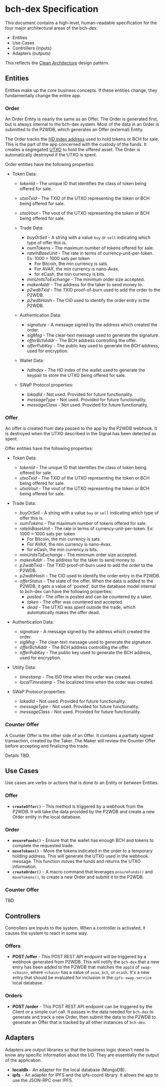 # bch-dex Specification

This document contains a high-level, human-readable specification for the four major architectural areas of the bch-dex:

- Entities
- Use Cases
- Controllers (inputs)
- Adapters (outputs)

This reflects the [Clean Architecture](https://bafybeiajggd4zju7oen627bcy5l32hrxqomoqzvwqfir6phzgducozksv4.ipfs.dweb.link/blog/clean-architecture) design pattern.

## Entities

Entities make up the core business concepts. If these entities change, they fundamentally change the entire app.

### Order

An Order Entity is nearly the same as an Offer. The Order is generated first, but is always internal to the bch-dex system. Most of the data in an Order is submitted to the P2WDB, which generates an Offer (external) Entity.

The Order tracks the [HD index address](https://github.com/bitcoinbook/bitcoinbook/blob/develop/ch05.asciidoc#hd-wallets-bip-32bip-44) used to hold tokens or BCH for sale. This is the part of the app concerned with the custody of the funds. It creates a segregated [UTXO](https://github.com/bitcoinbook/bitcoinbook/blob/develop/ch06.asciidoc#transaction-outputs-and-inputs) to hold the offered asset. The Order is automatically destroyed if the UTXO is spent.

Order entities have the following properties:

- Token Data:
  - _tokenId_ - The unique ID that identifies the class of token being offered for sale.
  - _utxoTxid_ - The TXID of the UTXO representing the token or BCH being offered for sale.
  - _utxoVout_ - The vout of the UTXO representing the token or BCH being offered for sale.

  - Trade Data:
    - _buyOrSell_ - A string with a value `buy` or `sell` indicating which type of offer this is.
    - _numTokens_ - The maximum number of tokens offered for sale.
    - _rateInBaseUnit_ - The rate in terms of currency-unit-per-token. Ex: 1000 = 1000 sats per token
      - For Bitcoin, the min currency is sats.
      - For AVAX, the min currency is nano-Avax.
      - for eCash, the min currency is bits.
    - _minUnitsToExchange_ - The minimum order size accepted.
    - _makerAddr_ - The address for the taker to send money to.
    - _p2wdbTxid_ - The TXID proof-of-burn used to add the order to the P2WDB.
    - _p2wdbHash_ - The CID used to identify the order entry in the P2WDB.

  - Authentication Data:
    - _signature_ - A message signed by the address which created the order.
    - _sigMsg_ - The clear-text message used to generate the signature.
    - _offerBchAddr_ - The BCH address controlling the offer.
    - _offerPubKey_ - The public key used to generate the BCH address, used for encryption.

  - Wallet Data:
    - _hdIndex_ - The HD index of the wallet used to generate the keypair to store the UTXO being offered for sale.

  - SWaP Protocol properties:
    - _lokadId_ - Not used. Provided for future functionality.
    - _messageType_ - Not used. Provided for future functionality.
    - _messageClass_ - Not used. Provided for future functionality.


### Offer

An offer is created from data passed to the app by the P2WDB webhook.
It is destroyed when the UTXO described in the Signal has been detected as spent.

Offer entities have the following properties:

- Token Data:
  - _tokenId_ - The unique ID that identifies the class of token being offered for sale.
  - _utxoTxid_ - The TXID of the UTXO representing the token or BCH being offered for sale.
  - _utxoVout_ - The vout of the UTXO representing the token or BCH being offered for sale.

- Trade Data:
  - _buyOrSell_ - A string with a value `buy` or `sell` indicating which type of offer this is.
  - _numTokens_ - The maximum number of tokens offered for sale.
  - _rateInBaseUnit_ - The rate in terms of currency-unit-per-token. Ex: 1000 = 1000 sats per token
    - For Bitcoin, the min currency is sats.
    - For AVAX, the min currency is nano-Avax.
    - for eCash, the min currency is bits.
  - _minUnitsToExchange_ - The minimum order size accepted.
  - _makerAddr_ - The address for the taker to send money to.
  - _p2wdbTxid_ - The TXID proof-of-burn used to add the order to the P2WDB.
  - _p2wdbHash_ - The CID used to identify the order entry in the P2WDB.
  - _offerStatus_ - The state of the offer. When the data is added to the P2WDB, it gets a value of 'posted', but the database model internal to bch-dex can have the following properties:
    - *posted* - The offer is posted and can be countered by a taker.
    - *taken* - The offer was countered and accepted.
    - *dead* - The UTXO was spent outside the trade, which automatically makes the offer dead.

- Authentication Data:
  - _signature_ - A message signed by the address which created the order.
  - _sigMsg_ - The clear-text message used to generate the signature.
  - _offerBchAddr_ - The BCH address controlling the offer.
  - _offerPubKey_ - The public key used to generate the BCH address, used for encryption.

- Utility Data:
  - _timestamp_ - The ISO time when the order was created.
  - _localTimestamp_ - The localized time when the order was created.

- SWaP Protocol properties:
  - _lokadId_ - Not used. Provided for future functionality.
  - _messageType_ - Not used. Provided for future functionality.
  - _messageClass_ - Not used. Provided for future functionality.


### Counter Offer

A Counter Offer is the other side of an Offer. It contains a partially signed transaction, created by the Taker. The Maker will review the Counter Offer before accepting and finalizing the trade.

Details TBD.

## Use Cases

Use cases are verbs or actions that is done _to_ an Entity or _between_ Entities.

### Offer

- **`createOffer()`** - This method is triggered by a webhook from the P2WDB. It will take the data provided by the P2WDB and create a new Order entity in the local database.

### Order

- **`ensureFunds()`** - Ensure that the wallet has enough BCH and tokens to complete the requested trade.
- **`moveTokens()`** - Move the tokens indicated in the order to a temporary holding address. This will generate the UTXO used in the webhook message. This function moves the funds and returns the UTXO information.
- **`createOrder()`** - A macro command that leverages `ensureFunds()` and `moveTokens()`, to create a new Order and submit it to the P2WDB.

### Counter Offer

TBD

## Controllers

Controllers are inputs to the system. When a controller is activated, it causes the system to react in some way.

### Offers

- **POST /offer** - This POST REST API endpoint will be triggered by a webhook generated from P2WDB. This will notify the `bch-dex` that a new entry has been added to the P2WDB that matches the `appId` of `swap-<chain>`, where `<chain>` has a value of `avax`, `bch`, or `ecash`. It's a new entry that should be evaluated for inclusion in the `ipfs-swap-service` local database.

### Orders

- **POST /order** - This POST REST API endpoint can be triggered by the Client or a simple curl call. It passes in the data needed for `bch-dex` to generate and track a new Order, then submit the data to the P2WDB to generate an Offer that is tracked by all other instances of `bch-dex`.

## Adapters

Adapters are output libraries so that the business logic doesn't need to know any specific information about the I/O. They are essentially the output of the application.

- **localdb** - An adapter for the local database (MongoDB).
- **ipfs** - An adapter for IPFS and the ipfs-coord library. It allows the app to use the JSON-RPC over IPFS.
